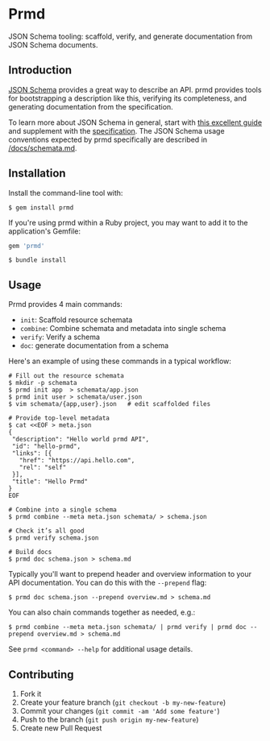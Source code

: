 # Prmd

JSON Schema tooling: scaffold, verify, and generate documentation
from JSON Schema documents.


## Introduction

[JSON Schema](http://json-schema.org/) provides a great way to describe
an API. prmd provides tools for bootstrapping a description like this,
verifying its completeness, and generating documentation from the
specification.

To learn more about JSON Schema in general, start with
[this excellent guide](http://spacetelescope.github.io/understanding-json-schema/)
and supplement with the [specification](http://json-schema.org/documentation.html).
The JSON Schema usage conventions expected by prmd specifically are
described in [/docs/schemata.md](/docs/schemata.md).

## Installation

Install the command-line tool with:

```console
$ gem install prmd
```

If you're using prmd within a Ruby project, you may want to add it
to the application's Gemfile:

```ruby
gem 'prmd'
```

```console
$ bundle install
```

## Usage

Prmd provides 4 main commands:

* `init`: Scaffold resource schemata
* `combine`: Combine schemata and metadata into single schema
* `verify`: Verify a schema
* `doc`: generate documentation from a schema

Here's an example of using these commands in a typical workflow:

```console
# Fill out the resource schemata
$ mkdir -p schemata
$ prmd init app  > schemata/app.json
$ prmd init user > schemata/user.json
$ vim schemata/{app,user}.json   # edit scaffolded files

# Provide top-level metadata
$ cat <<EOF > meta.json
{
 "description": "Hello world prmd API",
 "id": "hello-prmd",
 "links": [{
   "href": "https://api.hello.com",
   "rel": "self"
 }],
 "title": "Hello Prmd"
}
EOF

# Combine into a single schema
$ prmd combine --meta meta.json schemata/ > schema.json

# Check it’s all good
$ prmd verify schema.json

# Build docs
$ prmd doc schema.json > schema.md
```

Typically you'll want to prepend header and overview information to
your API documentation. You can do this with the `--prepend` flag:

```console
$ prmd doc schema.json --prepend overview.md > schema.md
```

You can also chain commands together as needed, e.g.:

```console
$ prmd combine --meta meta.json schemata/ | prmd verify | prmd doc --prepend overview.md > schema.md
```

See `prmd <command> --help` for additional usage details.

## Contributing

1. Fork it
2. Create your feature branch (`git checkout -b my-new-feature`)
3. Commit your changes (`git commit -am 'Add some feature'`)
4. Push to the branch (`git push origin my-new-feature`)
5. Create new Pull Request

